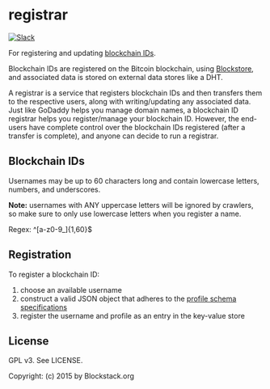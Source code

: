 # registrar

[![Slack](http://slack.blockstack.org/badge.svg)](http://slack.blockstack.org/)

For registering and updating [blockchain IDs](https://github.com/blockstack/blockstack/wiki/Blockchain-ID). 

Blockchain IDs are registered on the Bitcoin blockchain, using [Blockstore](https://github.com/blockstack/blockstore), and associated data is stored on external data stores like a DHT. 

A registrar is a service that registers blockchain IDs and then transfers them to the respective users, along with writing/updating any associated data. Just like GoDaddy helps you manage domain names, a blockchain ID registrar helps you register/manage your blockchain ID. However, the end-users have complete control over the blockchain IDs registered (after a transfer is complete), and anyone can decide to run a registrar.

## Blockchain IDs

Usernames may be up to 60 characters long and contain lowercase letters, numbers, and underscores.

**Note:** usernames with ANY uppercase letters will be ignored by crawlers, so make sure to only use lowercase letters when you register a name.

Regex: ^[a-z0-9_]{1,60}$

## Registration

To register a blockchain ID:

1. choose an available username
2. construct a valid JSON object that adheres to the [profile schema specifications](https://github.com/blockstack/blockstack/wiki/Blockchain-ID-Schema-v2)
3. register the username and profile as an entry in the key-value store

## License

GPL v3. See LICENSE.

Copyright: (c) 2015 by Blockstack.org

